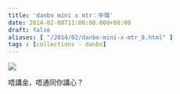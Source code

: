 ```yaml
---
title: 'danbo mini x mtr：中環'
date: 2014-02-08T11:00:00.000+08:00
draft: false
aliases: [ "/2014/02/danbo-mini-x-mtr_8.html" ]
tags : [collections - danbo]
---
```


![](/images/danbocentral.jpg)

唔講金，唔通同你講心？
